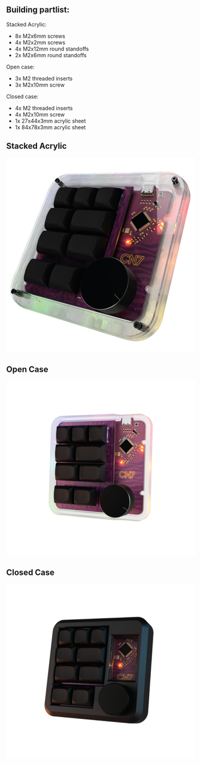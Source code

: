 ## Building partlist:

Stacked Acrylic:
- 8x M2x6mm screws
- 4x M2x2mm screws
- 4x M2x12mm round standoffs
- 2x M2x6mm round standoffs

Open case:
- 3x M2 threaded inserts
- 3x M2x10mm screw

Closed case:
- 4x M2 threaded inserts
- 4x M2x10mm screw
- 1x 27x44x3mm acrylic sheet
- 1x 84x78x3mm acrylic sheet

## Stacked Acrylic 
![](https://github.com/candidoneto89/CN7-Macropad/blob/main/docs/stackedAcrylic.png)

## Open Case 
![](https://github.com/candidoneto89/CN7-Macropad/blob/main/docs/openCase.png)

## Closed Case 
![](https://github.com/candidoneto89/CN7-Macropad/blob/main/docs/closedCase.png)

